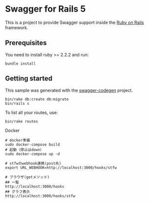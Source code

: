 # Swagger for Rails 5

This is a project to provide Swagger support inside the [Ruby on Rails](http://rubyonrails.org/) framework.

## Prerequisites
You need to install ruby >= 2.2.2 and run:

```
bundle install
```

## Getting started

This sample was generated with the [swagger-codegen](https://github.com/swagger-api/swagger-codegen) project.

```
bin/rake db:create db:migrate
bin/rails s
```

To list all your routes, use:

```
bin/rake routes
```

Docker
```
# docker準備
sudo docker-compose build
# 起動（停止はdown）
sudo docker-compose up -d

# stfwのwebhook連携(post先)
export URL_WEBHOOK=http://localhost:3000/hooks/stfw

# ブラウザ(getメソッド)
## 一覧
http://localhost:3000/hooks
## グラフ表示
http://localhost:3000/hooks/stfw
```
